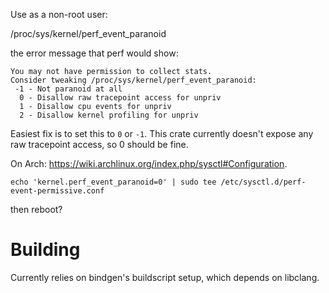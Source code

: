 
Use as a non-root user:

/proc/sys/kernel/perf_event_paranoid

the error message that perf would show:

```
You may not have permission to collect stats.
Consider tweaking /proc/sys/kernel/perf_event_paranoid:
 -1 - Not paranoid at all
  0 - Disallow raw tracepoint access for unpriv
  1 - Disallow cpu events for unpriv
  2 - Disallow kernel profiling for unpriv
```

Easiest fix is to set this to `0` or `-1`. This crate currently doesn't expose any raw tracepoint access, so 0 should be fine.

On Arch: https://wiki.archlinux.org/index.php/sysctl#Configuration.

`echo 'kernel.perf_event_paranoid=0' | sudo tee /etc/sysctl.d/perf-event-permissive.conf`

then reboot?

# Building

Currently relies on bindgen's buildscript setup, which depends on libclang.

